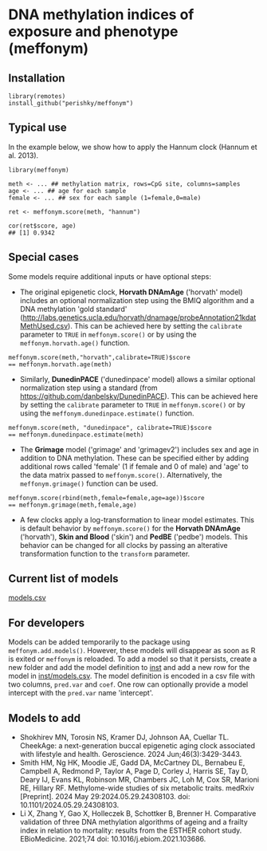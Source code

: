 # DNA methylation indices of exposure and phenotype (meffonym)

## Installation 
```
library(remotes)
install_github("perishky/meffonym")
```

## Typical use

In the example below, we
show how to apply the Hannum clock (Hannum et al. 2013).

```
library(meffonym)

meth <- ... ## methylation matrix, rows=CpG site, columns=samples
age <- ... ## age for each sample
female <- ... ## sex for each sample (1=female,0=male)

ret <- meffonym.score(meth, "hannum")

cor(ret$score, age)
## [1] 0.9342
```

## Special cases

Some models require additional inputs or have optional steps:

* The original epigenetic clock, **Horvath DNAmAge** ('horvath' model)
  includes an optional normalization step using the BMIQ algorithm and a
  DNA methylation 'gold standard'
  (http://labs.genetics.ucla.edu/horvath/dnamage/probeAnnotation21kdatMethUsed.csv).
  This can be achieved here by setting the `calibrate` parameter to `TRUE`
  in `meffonym.score()` or by using the `meffonym.horvath.age()` function.

```
meffonym.score(meth,"horvath",calibrate=TRUE)$score
== meffonym.horvath.age(meth)
```

* Similarly, **DunedinPACE** ('dunedinpace' model) allows a similar optional normalization
  step using a standard (from https://github.com/danbelsky/DunedinPACE).
  This can be achieved here by setting the `calibrate` parameter to `TRUE`
  in `meffonym.score()` or by using the `meffonym.dunedinpace.estimate()` function.

```
meffonym.score(meth, "dunedinpace", calibrate=TRUE)$score
== meffonym.dunedinpace.estimate(meth)
```

* The **Grimage** model ('grimage' and 'grimagev2') includes sex and age in addition to DNA methylation.
  These can be specified either by adding additional rows
  called 'female' (1 if female and 0 of male) and 'age' to the data matrix passed to `meffonym.score()`.
  Alternatively, the `meffonym.grimage()` function can be used.

```
meffonym.score(rbind(meth,female=female,age=age))$score
== meffonym.grimage(meth,female,age)
```

* A few clocks apply a log-transformation to linear model estimates.
  This is default behavior by `meffonym.score()` for
  the **Horvath DNAmAge** ('horvath'), **Skin and Blood** ('skin') and **PedBE** ('pedbe') models.
  This behavior can be changed for all clocks by passing an alterative transformation
  function to the `transform` parameter.


## Current list of models

[models.csv](inst/models.csv)

## For developers

Models can be added temporarily to the package using
`meffonym.add.models()`.  However, these models will disappear as soon
as R is exited or `meffonym` is reloaded.  To add a model so that it
persists, create a new folder and add the model definition to
[inst](inst) and add a new row for the model in
[inst/models.csv](inst/models.csv).  The model definition is encoded
in a csv file with two columns, `pred.var` and `coef`.  One row can
optionally provide a model intercept with the `pred.var` name
'intercept'.

## Models to add
* Shokhirev MN, Torosin NS, Kramer DJ, Johnson AA, Cuellar TL. CheekAge: a next-generation buccal epigenetic aging clock associated with lifestyle and health. Geroscience. 2024 Jun;46(3):3429-3443.
* Smith HM, Ng HK, Moodie JE, Gadd DA, McCartney DL, Bernabeu E, Campbell A, Redmond P, Taylor A, Page D, Corley J, Harris SE, Tay D, Deary IJ, Evans KL, Robinson MR, Chambers JC, Loh M, Cox SR, Marioni RE, Hillary RF. Methylome-wide studies of six metabolic traits. medRxiv [Preprint]. 2024 May 29:2024.05.29.24308103. doi: 10.1101/2024.05.29.24308103.
* Li X, Zhang Y, Gao X, Holleczek B, Schottker B, Brenner H. Comparative validation of three DNA methylation algorithms of ageing and a frailty index in relation to mortality: results from the ESTHER cohort study. EBioMedicine. 2021;74 doi: 10.1016/j.ebiom.2021.103686.
